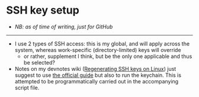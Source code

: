 # SSH key setup

- _NB: as of time of writing, just for GitHub_

---

- I use 2 types of SSH access: this is my global, and will apply across the system, whereas work-specific (directory-limited) keys will override
  - or rather, supplement I think, but be the only one applicable and thus be selected?
- Notes on my devnotes wiki ([Regenerating SSH keys on Linux](https://github.com/lmmx/devnotes/wiki/Regenerating-SSH-keys-on-Linux)) just suggest to use [the official guide](https://help.github.com/articles/generating-an-ssh-key/) but also to run the keychain. This is attempted to be programmatically carried out in the accompanying script file.
